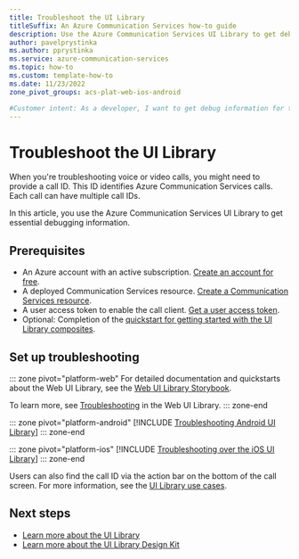 ```yaml
---
title: Troubleshoot the UI Library
titleSuffix: An Azure Communication Services how-to guide
description: Use the Azure Communication Services UI Library to get debug information.
author: pavelprystinka
ms.author: pprystinka
ms.service: azure-communication-services
ms.topic: how-to 
ms.custom: template-how-to
ms.date: 11/23/2022
zone_pivot_groups: acs-plat-web-ios-android

#Customer intent: As a developer, I want to get debug information for troubleshooting voice and video calls. 
---
```


# Troubleshoot the UI Library

When you're troubleshooting voice or video calls, you might need to provide a call ID. This ID identifies Azure Communication Services calls. Each call can have multiple call IDs.

In this article, you use the Azure Communication Services UI Library to get essential debugging information.

## Prerequisites

- An Azure account with an active subscription. [Create an account for free](https://azure.microsoft.com/pricing/purchase-options/azure-account?cid=msft_learn).
- A deployed Communication Services resource. [Create a Communication Services resource](../../quickstarts/create-communication-resource.md).
- A user access token to enable the call client. [Get a user access token](../../quickstarts/identity/access-tokens.md).
- Optional: Completion of the [quickstart for getting started with the UI Library composites](../../quickstarts/ui-library/get-started-composites.md).

## Set up troubleshooting

::: zone pivot="platform-web"
For detailed documentation and quickstarts about the Web UI Library, see the [Web UI Library Storybook](https://azure.github.io/communication-ui-library).

To learn more, see [Troubleshooting](https://azure.github.io/communication-ui-library/?path=/docs/concepts-troubleshooting--docs) in the Web UI Library.
::: zone-end

::: zone pivot="platform-android"
[!INCLUDE [Troubleshooting Android UI Library](./includes/troubleshooting/android.md)]
::: zone-end

::: zone pivot="platform-ios"
[!INCLUDE [Troubleshooting over the iOS UI Library](./includes/troubleshooting/ios.md)]
::: zone-end

Users can also find the call ID via the action bar on the bottom of the call screen. For more information, see the [UI Library use cases](../../concepts/ui-library/ui-library-use-cases.md?&pivots=platform-mobile#troubleshooting-guide).

## Next steps
- [Learn more about the UI Library](../../concepts/ui-library/ui-library-overview.md)
- [Learn more about the UI Library Design Kit](../../quickstarts/ui-library/get-started-ui-kit.md)
